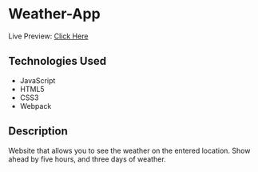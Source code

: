 # Weather-App
Live Preview: [Click Here](https://zeronicc.github.io/Weather-App/)
## Technologies Used

* JavaScript
* HTML5
* CSS3
* Webpack

## Description
Website that allows you to see the weather on the entered location. Show ahead by five hours, and three days of weather.
